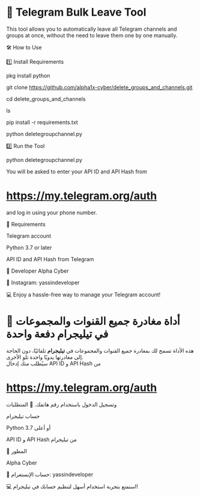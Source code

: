 # 🛑 Telegram Bulk Leave Tool

This tool allows you to automatically leave all Telegram channels and groups at once, without the need to leave them one by one manually.


🛠️ How to Use

1️⃣ Install Requirements

pkg install python


git clone https://github.com/alpha1x-cyber/delete_groups_and_channels.git


cd delete_groups_and_channels

ls


pip install -r requirements.txt


 python deletegroupchannel.py

 
2️⃣ Run the Tool

python deletegroupchannel.py


You will be asked to enter your API ID and API Hash from 

# https://my.telegram.org/auth

and log in using your phone number.

📜 Requirements

Telegram account

Python 3.7 or later

API ID and API Hash from Telegram


🚀 Developer
Alpha Cyber

🔗 Instagram: yassindeveloper

💻 Enjoy a hassle-free way to manage your Telegram account!
# 🛑 أداة مغادرة جميع القنوات والمجموعات في تيليجرام دفعة واحدة  
هذه الأداة تسمح لك بمغادرة جميع القنوات والمجموعات في **تيليجرام** تلقائيًا، دون الحاجة إلى مغادرتها يدويًا واحدة تلو الأخرى.  
سيُطلب منك إدخال API ID و API Hash من 

# https://my.telegram.org/auth

وتسجيل الدخول باستخدام رقم هاتفك.
📜 المتطلبات

حساب تيليجرام

Python 3.7 أو أعلى

API ID و API Hash من تيليجرام


🚀 المطور

Alpha Cyber


🔗 حساب الإنستغرام: yassindeveloper

💻 استمتع بتجربة استخدام أسهل لتنظيم حسابك في تيليجرام!


